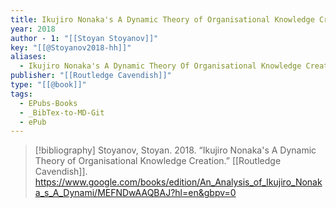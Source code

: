 ```yaml
---
title: Ikujiro Nonaka's A Dynamic Theory of Organisational Knowledge Creation
year: 2018
author - 1: "[[Stoyan Stoyanov]]"
key: "[[@Stoyanov2018-hh]]"
aliases:
  - Ikujiro Nonaka's A Dynamic Theory Of Organisational Knowledge Creation
publisher: "[[Routledge Cavendish]]"
type: "[[@book]]"
tags:
  - EPubs-Books
  - _BibTex-to-MD-Git
  - ePub
---
```


> [!bibliography]
> Stoyanov, Stoyan. 2018. “Ikujiro Nonaka's A Dynamic Theory of Organisational Knowledge Creation.” [[Routledge Cavendish]]. https://www.google.com/books/edition/An_Analysis_of_Ikujiro_Nonaka_s_A_Dynami/MEFNDwAAQBAJ?hl=en&gbpv=0